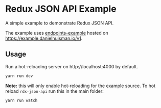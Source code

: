 # Redux JSON API Example

A simple example to demonstrate Redux JSON API.

The example uses [endpoints-example](https://github.com/endpoints/endpoints-example) hosted on https://example.danielhuisman.io/v1.

## Usage
Run a hot-reloading server on http://localhost:4000 by default.
```bash
yarn run dev
```
**Note:** this will only enable hot-reloading for the example source. To hot reload `rdx-json-api` run this in the main folder:
```bash
yarn run watch
```
